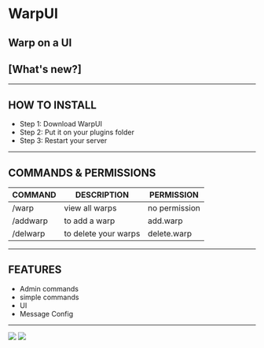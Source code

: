
# WarpUI

## Warp on a UI 
## [What's new?]

---

## HOW TO INSTALL
* Step 1: Download WarpUI
* Step 2: Put it on your plugins folder
* Step 3: Restart your server

---

## COMMANDS & PERMISSIONS
| COMMAND | DESCRIPTION | PERMISSION |
|---|---|---|
| /warp | view all warps | no permission |
| /addwarp | to add a warp | add.warp |
| /delwarp | to delete your warps | delete.warp |

---

## FEATURES
* Admin commands
* simple commands
* UI 
* Message Config
 
---
[![](https://poggit.pmmp.io/shield.api/WarpUI)](https://poggit.pmmp.io/p/WarpUI)
<a href="https://poggit.pmmp.io/p/WarpUI"><img src="https://poggit.pmmp.io/shield.api/WarpUI"></a>



